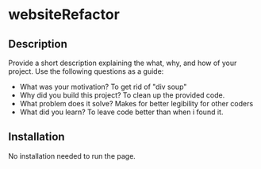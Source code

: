 # websiteRefactor

## Description

Provide a short description explaining the what, why, and how of your project. Use the following questions as a guide:

- What was your motivation?
To get rid of "div soup"
- Why did you build this project?
To clean up the provided code.
- What problem does it solve?
Makes for better legibility for other coders
- What did you learn?
To leave code better than when i found it.

## Installation

No installation needed to run the page.

